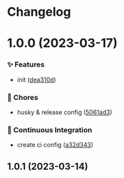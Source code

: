 # Changelog

# 1.0.0 (2023-03-17)


### ✨ Features

* init ([dea310d](https://github.com/ArchiTower/eslint-config-architower/commit/dea310d))


### 🎫 Chores

* husky & release config ([5061ad3](https://github.com/ArchiTower/eslint-config-architower/commit/5061ad3))


### 🔧 Continuous Integration

* create ci config ([a32d343](https://github.com/ArchiTower/eslint-config-architower/commit/a32d343))

## 1.0.1 (2023-03-14)
